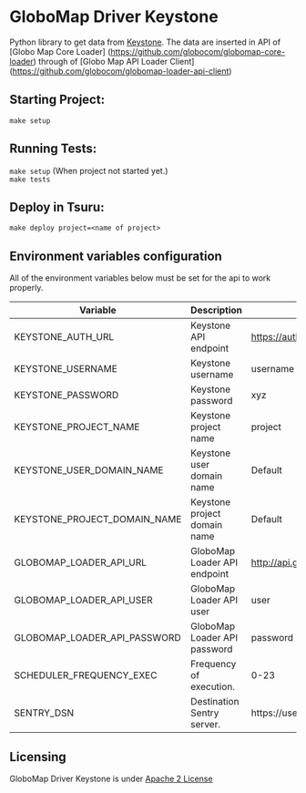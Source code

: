 # GloboMap Driver Keystone

Python library to get data from [Keystone](https://auth.s3.globoi.com:5000/v3/).
The data are inserted in API of [Globo Map Core Loader] (https://github.com/globocom/globomap-core-loader) through of [Globo Map API Loader Client] (https://github.com/globocom/globomap-loader-api-client)

## Starting Project:

` make setup `

## Running Tests:

` make setup ` (When project not started yet.)<br>
` make tests `

## Deploy in Tsuru:

` make deploy project=<name of project> `<br>

## Environment variables configuration

All of the environment variables below must be set for the api to work properly.

| Variable                     |  Description                 | Example                                    |
|----------------------------- |------------------------------|--------------------------------------------|
| KEYSTONE_AUTH_URL            | Keystone API endpoint        | https://auth.s3.globoi.com:5000/v3         |
| KEYSTONE_USERNAME            | Keystone username            | username                                   |
| KEYSTONE_PASSWORD            | Keystone password            | xyz                                        |
| KEYSTONE_PROJECT_NAME        | Keystone project name        | project                                    |
| KEYSTONE_USER_DOMAIN_NAME    | Keystone user domain name    | Default                                    |
| KEYSTONE_PROJECT_DOMAIN_NAME | Keystone project domain name | Default                                    |
| GLOBOMAP_LOADER_API_URL      | GloboMap Loader API endpoint | http://api.globomap.loader.domain.com:8080 |
| GLOBOMAP_LOADER_API_USER     | GloboMap Loader API user     | user                                       |
| GLOBOMAP_LOADER_API_PASSWORD | GloboMap Loader API password | password                                   |
| SCHEDULER_FREQUENCY_EXEC     | Frequency of execution.      | 0-23                                       |
| SENTRY_DSN                   | Destination Sentry server.   | https://user:password@sentry.io/test       |

## Licensing

GloboMap Driver Keystone is under [Apache 2 License](./LICENSE)

